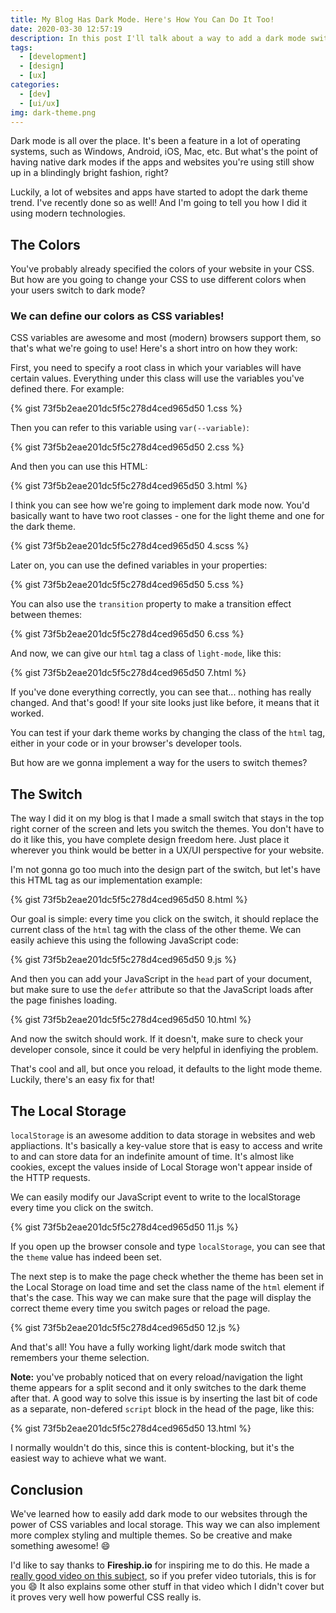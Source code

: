 ```yaml
---
title: My Blog Has Dark Mode. Here's How You Can Do It Too!
date: 2020-03-30 12:57:19
description: In this post I'll talk about a way to add a dark mode switcher to your website using CSS variables, local storage, and a little bit of JavaScript.
tags:
  - [development]
  - [design]
  - [ux]
categories:
  - [dev]
  - [ui/ux]
img: dark-theme.png
---
```


Dark mode is all over the place. It's been a feature in a lot of operating systems, such as Windows, Android, iOS, Mac, etc. But what's the point of having native dark modes if the apps and websites you're using still show up in a blindingly bright fashion, right?

Luckily, a lot of websites and apps have started to adopt the dark theme trend. I've recently done so as well! And I'm going to tell you how I did it using modern technologies.

## The Colors

You've probably already specified the colors of your website in your CSS. But how are you going to change your CSS to use different colors when your users switch to dark mode?

### We can define our colors as CSS variables!

CSS variables are awesome and most (modern) browsers support them, so that's what we're going to use! Here's a short intro on how they work:

First, you need to specify a root class in which your variables will have certain values. Everything under this class will use the variables you've defined there. For example:

{% gist 73f5b2eae201dc5f5c278d4ced965d50 1.css %}

Then you can refer to this variable using `var(--variable)`:

{% gist 73f5b2eae201dc5f5c278d4ced965d50 2.css %}

And then you can use this HTML:

{% gist 73f5b2eae201dc5f5c278d4ced965d50 3.html %}

I think you can see how we're going to implement dark mode now. You'd basically want to have two root classes - one for the light theme and one for the dark theme.

{% gist 73f5b2eae201dc5f5c278d4ced965d50 4.scss %}

Later on, you can use the defined variables in your properties:

{% gist 73f5b2eae201dc5f5c278d4ced965d50 5.css %}

You can also use the `transition` property to make a transition effect between themes:

{% gist 73f5b2eae201dc5f5c278d4ced965d50 6.css %}

And now, we can give our `html` tag a class of `light-mode`, like this:

{% gist 73f5b2eae201dc5f5c278d4ced965d50 7.html %}

If you've done everything correctly, you can see that... nothing has really changed. And that's good! If your site looks just like before, it means that it worked.

You can test if your dark theme works by changing the class of the `html` tag, either in your code or in your browser's developer tools.

But how are we gonna implement a way for the users to switch themes?

## The Switch

The way I did it on my blog is that I made a small switch that stays in the top right corner of the screen and lets you switch the themes. You don't have to do it like this, you have complete design freedom here. Just place it wherever you think would be better in a UX/UI perspective for your website.

I'm not gonna go too much into the design part of the switch, but let's have this HTML tag as our implementation example:

{% gist 73f5b2eae201dc5f5c278d4ced965d50 8.html %}

<!-- weird bug -->

Our goal is simple: every time you click on the switch, it should replace the current class of the `html` tag with the class of the other theme. We can easily achieve this using the following JavaScript code:

{% gist 73f5b2eae201dc5f5c278d4ced965d50 9.js %}

And then you can add your JavaScript in the `head` part of your document, but make sure to use the `defer` attribute so that the JavaScript loads after the page finishes loading.

{% gist 73f5b2eae201dc5f5c278d4ced965d50 10.html %}

And now the switch should work. If it doesn't, make sure to check your developer console, since it could be very helpful in idenfiying the problem.

That's cool and all, but once you reload, it defaults to the light mode theme. Luckily, there's an easy fix for that!

## The Local Storage

`localStorage` is an awesome addition to data storage in websites and web appliactions. It's basically a key-value store that is easy to access and write to and can store data for an indefinite amount of time. It's almost like cookies, except the values inside of Local Storage won't appear inside of the HTTP requests.

We can easily modify our JavaScript event to write to the localStorage every time you click on the switch.

{% gist 73f5b2eae201dc5f5c278d4ced965d50 11.js %}

If you open up the browser console and type `localStorage`, you can see that the `theme` value has indeed been set.

The next step is to make the page check whether the theme has been set in the Local Storage on load time and set the class name of the `html` element if that's the case. This way we can make sure that the page will display the correct theme every time you switch pages or reload the page.

{% gist 73f5b2eae201dc5f5c278d4ced965d50 12.js %}

And that's all! You have a fully working light/dark mode switch that remembers your theme selection.

**Note:** you've probably noticed that on every reload/navigation the light theme appears for a split second and it only switches to the dark theme after that. A good way to solve this issue is by inserting the last bit of code as a separate, non-defered `script` block in the head of the page, like this:

{% gist 73f5b2eae201dc5f5c278d4ced965d50 13.html %}

I normally wouldn't do this, since this is content-blocking, but it's the easiest way to achieve what we want.

## Conclusion

We've learned how to easily add dark mode to our websites through the power of CSS variables and local storage. This way we can also implement more complex styling and multiple themes. So be creative and make something awesome! 😄

I'd like to say thanks to **Fireship.io** for inspiring me to do this. He made a [really good video on this subject](https://www.youtube.com/watch?v=rXuHGLzSmSE), so if you prefer video tutorials, this is for you 😄 It also explains some other stuff in that video which I didn't cover but it proves very well how powerful CSS really is.
